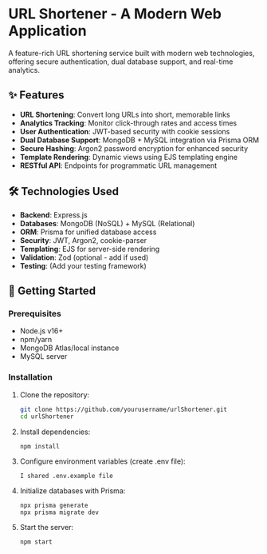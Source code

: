 # URL Shortener - A Modern Web Application

A feature-rich URL shortening service built with modern web technologies, offering secure authentication, dual database support, and real-time analytics.

## ✨ Features

- **URL Shortening**: Convert long URLs into short, memorable links
- **Analytics Tracking**: Monitor click-through rates and access times
- **User Authentication**: JWT-based security with cookie sessions
- **Dual Database Support**: MongoDB + MySQL integration via Prisma ORM
- **Secure Hashing**: Argon2 password encryption for enhanced security
- **Template Rendering**: Dynamic views using EJS templating engine
- **RESTful API**: Endpoints for programmatic URL management

## 🛠️ Technologies Used

- **Backend**: Express.js
- **Databases**: MongoDB (NoSQL) + MySQL (Relational)
- **ORM**: Prisma for unified database access
- **Security**: JWT, Argon2, cookie-parser
- **Templating**: EJS for server-side rendering
- **Validation**: Zod (optional - add if used)
- **Testing**: (Add your testing framework)

## 🚀 Getting Started

### Prerequisites

- Node.js v16+
- npm/yarn
- MongoDB Atlas/local instance
- MySQL server

### Installation

1.  Clone the repository:

    ```bash
    git clone https://github.com/yourusername/urlShortener.git
    cd urlShortener
    ```

2.  Install dependencies:

    `npm install`

3.  Configure environment variables (create .env file):

    `I shared .env.example file`

4.  Initialize databases with Prisma:

    ```
    npx prisma generate
    npx prisma migrate dev
    ```

5.  Start the server:

    `npm start`
